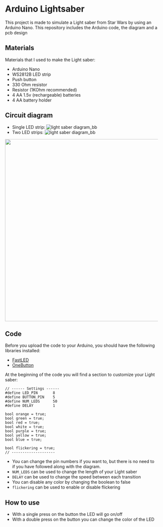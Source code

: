 # Arduino Lightsaber
This project is made to simulate a Light saber from Star Wars by using an Arduino Nano. This repository includes the Arduino code, the diagram and a pcb design

## Materials
Materials that I used to make the Light saber:
- Arduino Nano
- WS2812B LED strip
- Push button
- 330 Ohm resistor
- Resistor (1KOhm recommended)
- 4 AA 1.5v (rechargeable) batteries
- 4 AA battery holder

## Circuit diagram
- Single LED strip:
![light saber diagram_bb](https://user-images.githubusercontent.com/78478073/130287816-f7bc7af5-6194-49a9-b75d-72cfc1e3cc56.png)
- Two LED strips:
![light saber diagram_bb](https://user-images.githubusercontent.com/78478073/130288443-79c8a933-23bd-487e-8c7d-cb987568b16d.png)

<img src="https://user-images.githubusercontent.com/78478073/130288443-79c8a933-23bd-487e-8c7d-cb987568b16d.png" width="600">

## Code
Before you upload the code to your Arduino, you should have the following libraries installed:
- [FastLED](https://www.arduino.cc/reference/en/libraries/fastled/)
- [OneButton](https://www.arduino.cc/reference/en/libraries/onebutton/)

At the beginning of the code you will find a section to customize your Light saber:
```
// ------ Settings ------
#define LED_PIN       8
#define BUTTON_PIN    5
#define NUM_LEDS      50
#define DELAY         1

bool orange = true;
bool green = true;
bool red = true;
bool white = true;
bool purple = true;
bool yellow = true;
bool blue = true;

bool flickering = true;
// --------------------
```
- You can change the pin numbers if you want to, but there is no need to if you have followed along with the diagram.
- ```NUM_LEDS``` can be used to change the length of your Light saber
- ```DELAY``` can be used to change the speed between each transition
- You can disable any color by changing the boolean to false
- ```flickering``` can be used to enable or disable flickering

## How to use
- With a single press on the button the LED will go on/off
- With a double press on the button you can change the color of the LED
